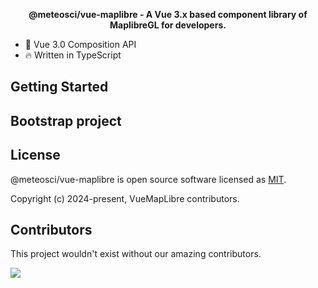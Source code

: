<!--
 * @Author: zouyaoji@https://github.com/zouyaoji
 * @Date: 2023-11-23 01:56:39
 * @Description: Do not edit
 * @LastEditors: zouyaoji 370681295@qq.com
 * @LastEditTime: 2024-04-16 22:43:51
 * @FilePath: \vue-maplibre\README.md
-->

<p align="center" style="font-weight: bold;">@meteosci/vue-maplibre - A Vue 3.x based component library of MaplibreGL for developers.</p>

- 💪 Vue 3.0 Composition API
- 🔥 Written in TypeScript

## Getting Started

## Bootstrap project

## License

@meteosci/vue-maplibre is open source software licensed as [MIT](https://github.com/meteosci/vue-maplibre/blob/dev/LICENSE).

Copyright (c) 2024-present, VueMapLibre contributors.

## Contributors

This project wouldn't exist without our amazing contributors.

<a href="https://github.com/meteosci/vue-maplibre/graphs/contributors">
  <img src="https://contrib.rocks/image?repo=meteosci/vue-maplibre" />
</a>
